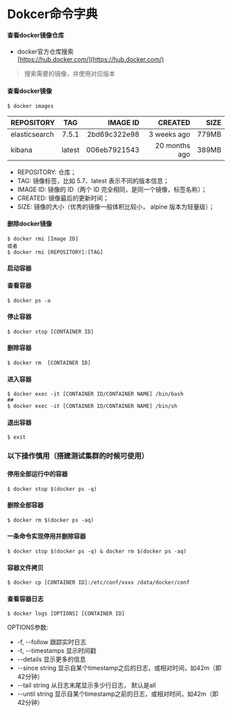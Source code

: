# Dokcer命令字典

#### 查看docker镜像仓库
- docker官方仓库搜索  
[https://hub.docker.com/](https://hub.docker.com/)
> 搜索需要的镜像，并使用对应版本

#### 查看docker镜像
```
$ docker images
```
REPOSITORY|TAG|IMAGE ID|CREATED|SIZE
---|:--:|--:|--:|---:
elasticsearch|7.5.1|2bd69c322e98|3 weeks ago|779MB
kibana|latest|006eb7921543|20 months ago|389MB

- REPOSITORY: 仓库；
- TAG: 镜像标签，比如 5.7、latest 表示不同的版本信息；
- IMAGE ID: 镜像的 ID（两个 ID 完全相同，是同一个镜像，标签名称）；
- CREATED: 镜像最后的更新时间；
- SIZE: 镜像的大小（优秀的镜像一般体积比较小， alpine 版本为轻量级）；

#### 删除docker镜像
```
$ docker rmi [Image ID]
或者
$ docker rmi [REPOSITORY]:[TAG]
```
#### 启动容器


#### 查看容器
```
$ docker ps -a
```
#### 停止容器
```
$ docker stop [CONTAINER ID] 
```
#### 删除容器
```
$ docker rm  [CONTAINER ID] 
```

#### 进入容器
```
$ docker exec -it [CONTAINER ID/CONTAINER NAME] /bin/bash
##
$ docker exec -it [CONTAINER ID/CONTAINER NAME] /bin/sh
```
#### 退出容器
```
$ exit
```


### 以下操作慎用（搭建测试集群的时候可使用）
#### 停用全部运行中的容器
```
$ docker stop $(docker ps -q)
```
#### 删除全部容器
```
$ docker rm $(docker ps -aq)
```
#### 一条命令实现停用并删除容器
```
$ docker stop $(docker ps -q) & docker rm $(docker ps -aq)
```

#### 容器文件拷贝
```
$ docker cp [CONTAINER ID]:/etc/conf/xxxx /data/docker/conf
```

#### 查看容器日志
```
$ docker logs [OPTIONS] [CONTAINER ID]
```
OPTIONS参数:
- -f, --follow          跟踪实时日志
- -t, --timestamps      显示时间戳
- --details             显示更多的信息
- --since string        显示自某个timestamp之后的日志，或相对时间，如42m（即42分钟）
- --tail string         从日志末尾显示多少行日志， 默认是all
- --until string        显示自某个timestamp之前的日志，或相对时间，如42m（即42分钟）

